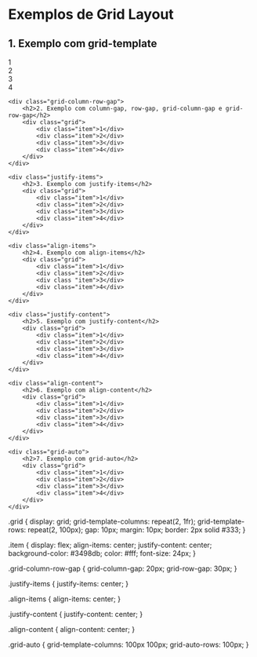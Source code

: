 <!DOCTYPE html>
<html>
<head>
    <link rel="stylesheet" type="text/css" href="styles.css">
</head>
<body>
    <h1>Exemplos de Grid Layout</h1>
    <div class="grid-template">
        <h2>1. Exemplo com grid-template</h2>
        <div class="grid">
            <div class="item">1</div>
            <div class="item">2</div>
            <div class="item">3</div>
            <div class="item">4</div>
        </div>
    </div>

    <div class="grid-column-row-gap">
        <h2>2. Exemplo com column-gap, row-gap, grid-column-gap e grid-row-gap</h2>
        <div class="grid">
            <div class="item">1</div>
            <div class="item">2</div>
            <div class="item">3</div>
            <div class="item">4</div>
        </div>
    </div>

    <div class="justify-items">
        <h2>3. Exemplo com justify-items</h2>
        <div class="grid">
            <div class="item">1</div>
            <div class="item">2</div>
            <div class="item">3</div>
            <div class="item">4</div>
        </div>
    </div>

    <div class="align-items">
        <h2>4. Exemplo com align-items</h2>
        <div class="grid">
            <div class="item">1</div>
            <div class="item">2</div>
            <div class "item">3</div>
            <div class="item">4</div>
        </div>
    </div>

    <div class="justify-content">
        <h2>5. Exemplo com justify-content</h2>
        <div class="grid">
            <div class="item">1</div>
            <div class="item">2</div>
            <div class="item">3</div>
            <div class="item">4</div>
        </div>
    </div>

    <div class="align-content">
        <h2>6. Exemplo com align-content</h2>
        <div class="grid">
            <div class="item">1</div>
            <div class="item">2</div>
            <div class="item">3</div>
            <div class="item">4</div>
        </div>
    </div>

    <div class="grid-auto">
        <h2>7. Exemplo com grid-auto</h2>
        <div class="grid">
            <div class="item">1</div>
            <div class="item">2</div>
            <div class="item">3</div>
            <div class="item">4</div>
        </div>
    </div>
</body>
</html>
.grid {
    display: grid;
    grid-template-columns: repeat(2, 1fr);
    grid-template-rows: repeat(2, 100px);
    gap: 10px;
    margin: 10px;
    border: 2px solid #333;
}

.item {
    display: flex;
    align-items: center;
    justify-content: center;
    background-color: #3498db;
    color: #fff;
    font-size: 24px;
}

.grid-column-row-gap {
    grid-column-gap: 20px;
    grid-row-gap: 30px;
}

.justify-items {
    justify-items: center;
}

.align-items {
    align-items: center;
}

.justify-content {
    justify-content: center;
}

.align-content {
    align-content: center;
}

.grid-auto {
    grid-template-columns: 100px 100px;
    grid-auto-rows: 100px;
}
